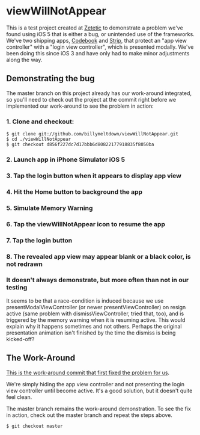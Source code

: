 # viewWillNotAppear

This is a test project created at [Zetetic](http://zetetic.net) to demonstrate a problem we've found using iOS 5 that is either a bug, or unintended use of the frameworks. We've two shipping apps, [Codebook](http://getcodebook.com) and [Strip](http://getstrip.com), that protect an "app view controller" with a "login view controller", which is presented modally. We've been doing this since iOS 3 and have only had to make minor adjustments along the way.

## Demonstrating the bug

The master branch on this project already has our work-around integrated, so you'll need to check out the project at the commit right before we implemented our work-around to see the problem in action:

### 1. Clone and checkout:

    $ git clone git://github.com/billymeltdown/viewWillNotAppear.git
    $ cd ./viewWillNotAppear
    $ git checkout d856f227dc7d17bbb6d80822177918835f8050ba
    
### 2. Launch app in iPhone Simulator iOS 5
### 3. Tap the login button when it appears to display app view
### 4. Hit the Home button to background the app
### 5. Simulate Memory Warning
### 6. Tap the viewWillNotAppear icon to resume the app
### 7. Tap the login button
### 8. The revealed app view may appear blank or a black color, is not redrawn
### It doesn't always demonstrate, but more often than not in our testing

It seems to be that a race-condition is induced because we use presentModalViewController (or newer presentViewController) on resign active (same problem with dismissViewController, tried that, too), and is triggered by the memory warning when it is resuming active. This would explain why it happens sometimes and not others. Perhaps the original presentation animation isn't finished by the time the dismiss is being kicked-off?

## The Work-Around

[This is the work-around commit that first fixed the problem for us](https://github.com/billymeltdown/viewWillNotAppear/commit/eed676758f84b32ec6f148e1dfd3a32a80b9d7d3).

We're simply hiding the app view controller and not presenting the login view controller until become active. It's a good solution, but it doesn't quite feel clean.

The master branch remains the work-around demonstration. To see the fix in action, check out the master branch and repeat the steps above.

    $ git checkout master
